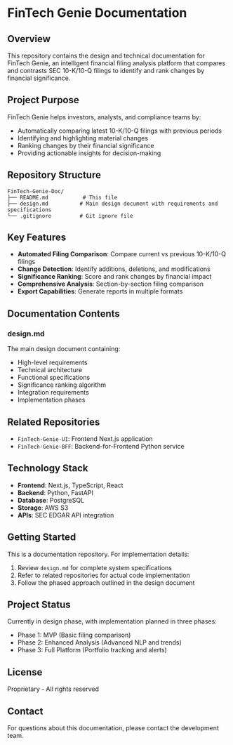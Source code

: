 # FinTech Genie Documentation

## Overview
This repository contains the design and technical documentation for FinTech Genie, an intelligent financial filing analysis platform that compares and contrasts SEC 10-K/10-Q filings to identify and rank changes by financial significance.

## Project Purpose
FinTech Genie helps investors, analysts, and compliance teams by:
- Automatically comparing latest 10-K/10-Q filings with previous periods
- Identifying and highlighting material changes
- Ranking changes by their financial significance
- Providing actionable insights for decision-making

## Repository Structure
```
FinTech-Genie-Doc/
├── README.md           # This file
├── design.md          # Main design document with requirements and specifications
└── .gitignore         # Git ignore file
```

## Key Features
- **Automated Filing Comparison**: Compare current vs previous 10-K/10-Q filings
- **Change Detection**: Identify additions, deletions, and modifications
- **Significance Ranking**: Score and rank changes by financial impact
- **Comprehensive Analysis**: Section-by-section filing comparison
- **Export Capabilities**: Generate reports in multiple formats

## Documentation Contents

### design.md
The main design document containing:
- High-level requirements
- Technical architecture
- Functional specifications
- Significance ranking algorithm
- Integration requirements
- Implementation phases

## Related Repositories
- `FinTech-Genie-UI`: Frontend Next.js application
- `FinTech-Genie-BFF`: Backend-for-Frontend Python service

## Technology Stack
- **Frontend**: Next.js, TypeScript, React
- **Backend**: Python, FastAPI
- **Database**: PostgreSQL
- **Storage**: AWS S3
- **APIs**: SEC EDGAR API integration

## Getting Started
This is a documentation repository. For implementation details:
1. Review `design.md` for complete system specifications
2. Refer to related repositories for actual code implementation
3. Follow the phased approach outlined in the design document

## Project Status
Currently in design phase, with implementation planned in three phases:
- Phase 1: MVP (Basic filing comparison)
- Phase 2: Enhanced Analysis (Advanced NLP and trends)
- Phase 3: Full Platform (Portfolio tracking and alerts)

## License
Proprietary - All rights reserved

## Contact
For questions about this documentation, please contact the development team.